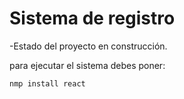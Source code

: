 <h1>Sistema de registro</h1>
-Estado del proyecto en construcción.

para ejecutar el sistema debes poner:

 ```nmp install react```

